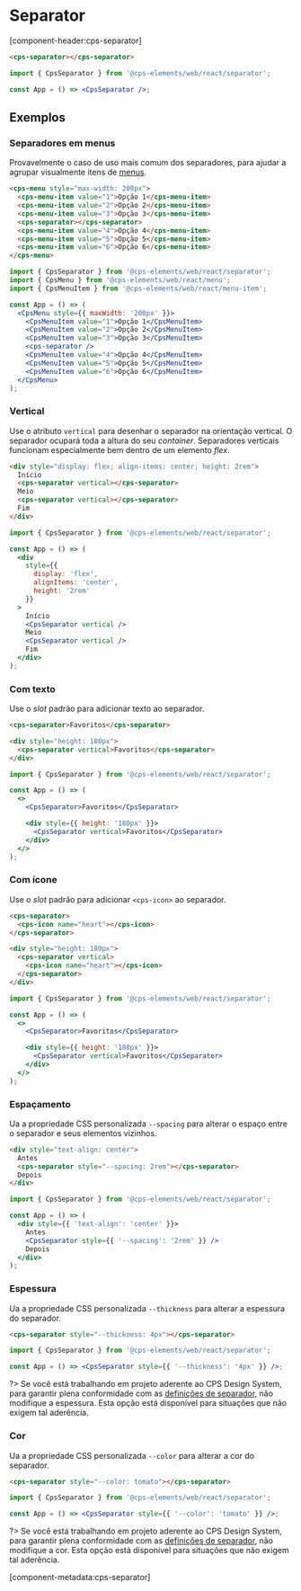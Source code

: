 # Separator

[component-header:cps-separator]

```html preview
<cps-separator></cps-separator>
```

```jsx react
import { CpsSeparator } from '@cps-elements/web/react/separator';

const App = () => <CpsSeparator />;
```

## Exemplos

### Separadores em menus

Provavelmente o caso de uso mais comum dos separadores, para ajudar a agrupar visualmente itens de [menus](/componentes/menu).

```html preview
<cps-menu style="max-width: 200px">
  <cps-menu-item value="1">Opção 1</cps-menu-item>
  <cps-menu-item value="2">Opção 2</cps-menu-item>
  <cps-menu-item value="3">Opção 3</cps-menu-item>
  <cps-separator></cps-separator>
  <cps-menu-item value="4">Opção 4</cps-menu-item>
  <cps-menu-item value="5">Opção 5</cps-menu-item>
  <cps-menu-item value="6">Opção 6</cps-menu-item>
</cps-menu>
```

```jsx react
import { CpsSeparator } from '@cps-elements/web/react/separator';
import { CpsMenu } from '@cps-elements/web/react/menu';
import { CpsMenuItem } from '@cps-elements/web/react/menu-item';

const App = () => (
  <CpsMenu style={{ maxWidth: '200px' }}>
    <CpsMenuItem value="1">Opção 1</CpsMenuItem>
    <CpsMenuItem value="2">Opção 2</CpsMenuItem>
    <CpsMenuItem value="3">Opção 3</CpsMenuItem>
    <cps-separator />
    <CpsMenuItem value="4">Opção 4</CpsMenuItem>
    <CpsMenuItem value="5">Opção 5</CpsMenuItem>
    <CpsMenuItem value="6">Opção 6</CpsMenuItem>
  </CpsMenu>
);
```

### Vertical

Use o atributo `vertical` para desenhar o separador na orientação vertical. O separador ocupará toda a altura do seu _container_. Separadores verticais funcionam especialmente bem dentro de um elemento _flex_.

```html preview
<div style="display: flex; align-items: center; height: 2rem">
  Início
  <cps-separator vertical></cps-separator>
  Meio
  <cps-separator vertical></cps-separator>
  Fim
</div>
```

```jsx react
import { CpsSeparator } from '@cps-elements/web/react/separator';

const App = () => (
  <div
    style={{
      display: 'flex',
      alignItems: 'center',
      height: '2rem'
    }}
  >
    Início
    <CpsSeparator vertical />
    Meio
    <CpsSeparator vertical />
    Fim
  </div>
);
```

### Com texto

Use o _slot_ padrão para adicionar texto ao separador.

```html preview
<cps-separator>Favoritos</cps-separator>

<div style="height: 180px">
  <cps-separator vertical>Favoritos</cps-separator>
</div>
```

```jsx react
import { CpsSeparator } from '@cps-elements/web/react/separator';

const App = () => (
  <>
    <CpsSeparator>Favoritos</CpsSeparator>

    <div style={{ height: '180px' }}>
      <CpsSeparator vertical>Favoritos</CpsSeparator>
    </div>
  </>
);
```

### Com ícone

Use o _slot_ padrão para adicionar `<cps-icon>` ao separador.

```html preview
<cps-separator>
  <cps-icon name="heart"></cps-icon>
</cps-separator>

<div style="height: 180px">
  <cps-separator vertical>
    <cps-icon name="heart"></cps-icon>
  </cps-separator>
</div>
```

```jsx react
import { CpsSeparator } from '@cps-elements/web/react/separator';

const App = () => (
  <>
    <CpsSeparator>Favoritos</CpsSeparator>

    <div style={{ height: '180px' }}>
      <CpsSeparator vertical>Favoritos</CpsSeparator>
    </div>
  </>
);
```

### Espaçamento

Ua a propriedade CSS personalizada `--spacing` para alterar o espaço entre o separador e seus elementos vizinhos.

```html preview
<div style="text-align: center">
  Antes
  <cps-separator style="--spacing: 2rem"></cps-separator>
  Depois
</div>
```

```jsx react
import { CpsSeparator } from '@cps-elements/web/react/separator';

const App = () => (
  <div style={{ 'text-align': 'center' }}>
    Antes
    <CpsSeparator style={{ '--spacing': '2rem' }} />
    Depois
  </div>
);
```

### Espessura

Ua a propriedade CSS personalizada `--thickness` para alterar a espessura do separador.

```html preview
<cps-separator style="--thickness: 4px"></cps-separator>
```

```jsx react
import { CpsSeparator } from '@cps-elements/web/react/separator';

const App = () => <CpsSeparator style={{ '--thickness': '4px' }} />;
```

?> Se você está trabalhando em projeto aderente ao CPS Design System, para garantir plena conformidade com as [definições de separador](https://cpsrepositorio.github.io/cps-design-system/documentacao/separator.html), não modifique a espessura. Esta opção está disponível para situações que não exigem tal aderência.

### Cor

Ua a propriedade CSS personalizada `--color` para alterar a cor do separador.

```html preview
<cps-separator style="--color: tomato"></cps-separator>
```

```jsx react
import { CpsSeparator } from '@cps-elements/web/react/separator';

const App = () => <CpsSeparator style={{ '--color': 'tomato' }} />;
```

?> Se você está trabalhando em projeto aderente ao CPS Design System, para garantir plena conformidade com as [definições de separador](https://cpsrepositorio.github.io/cps-design-system/documentacao/separator.html), não modifique a cor. Esta opção está disponível para situações que não exigem tal aderência.

[component-metadata:cps-separator]

